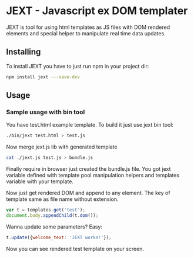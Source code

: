 JEXT - Javascript ex DOM templater
======

JEXT is tool for using html templates as JS files with DOM rendered elements and special helper to manipulate real time data updates.

## Installing
To install JEXT you have to just run npm in your project dir:

```bash
npm install jext ---save-dev
```

## Usage
### Sample usage with bin tool
You have test.html example template. To build it just use jext bin tool:

```bash
./bin/jext test.html > test.js
```

Now merge jext.js lib with generated template

```bash
cat ./jext.js test.js > bundle.js
```

Finally require in browser just created the bundle.js file.
You got jext variable defined with template pool manipulation helpers and templates variable with your template.

Now just get rendered DOM and append to any element. The key of template same as file name without extension.

```javascript
var t = templates.get('test');
document.body.appendChild(t.dom());
```

Wanna update some parameters? Easy:

```javascript
t.update({welcome_text: 'JEXT works!'});
```

Now you can see rendered test template on your screen.
